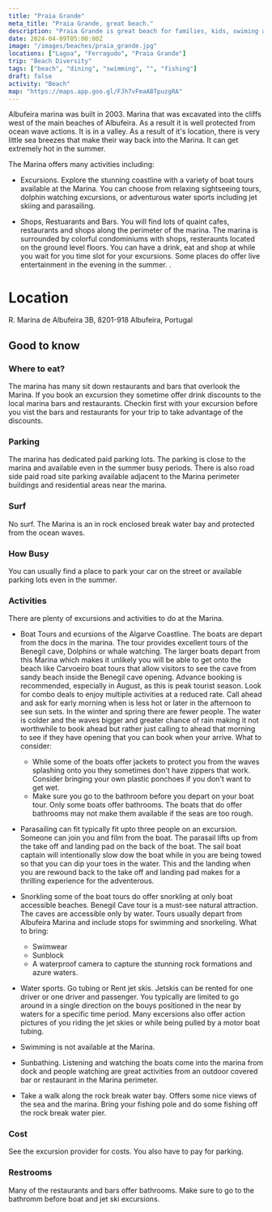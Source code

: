 ```yaml
---
title: "Praia Grande"
meta_title: "Praia Grande, great beach."
description: "Praia Grande is great beach for families, kids, swiming and dining exerpiences."
date: 2024-04-09T05:00:00Z
image: "/images/beaches/praia_grande.jpg"
locations: ["Lagoa", "Ferragudo", "Praia Grande"]
trip: "Beach Diversity"
tags: ["beach", "dining", "swimming", "", "fishing"]
draft: false
activity: "Beach"
map: "https://maps.app.goo.gl/FJh7vFmaABTpuzgRA"
---
```


Albufeira marina was built in 2003. Marina that was excavated into the cliffs west of the main beaches of Albufeira. As a result it is well protected from ocean wave actions. It is in a valley.  As a result of it's location, there is very little sea breezes that make their way back into the Marina.  It can get extremely hot in the summer.  

The Marina offers many activities including:

- Excursions.  Explore the stunning coastline with a variety of boat tours available at the Marina. You can choose from relaxing sightseeing tours, dolphin watching excursions, or adventurous water sports including jet skiing and parasailing.

- Shops, Restuarants and Bars.  You will find lots of quaint cafes, restaurants and shops along the perimeter of the marina. The marina is surrounded by colorful condominiums with shops, resteraunts located on the ground level floors. You can have a drink, eat and shop at while you wait for you time slot for your excursions.  Some places do offer live entertainment in the evening in the summer.  .


# Location

R. Marina de Albufeira 3B, 8201-918 Albufeira, Portugal

## Good to know

### Where to eat?

The marina has many sit down restaurants and bars that overlook the Marina.   If you book an excursion they sometime offer drink discounts to the local marina bars and restaurants.  Checkin first with your excursion before you vist the bars and restaurants for your trip to take advantage of the discounts.


### Parking

The marina has dedicated paid parking lots. The parking is close to the marina and available even in the summer busy periods.  There is also road side paid road site parking available adjacent to the Marina perimeter buildings and residential areas near the marina.

### Surf

No surf.  The Marina is an in rock enclosed break water bay and protected from the ocean waves.

### How Busy

You can usually find a place to park your car on the street or available parking lots even in the summer.  


### Activities

There are plenty of excursions and activities to do at the Marina.

- Boat Tours and ecursions of the Algarve Coastline.  The boats are depart from the docs in the marina. The tour provides excellent tours of the Benegil cave, Dolphins or whale watching.  The larger boats depart from this Marina which makes it unlikely you will be able to get onto the beach like Carvoeiro boat tours that allow visitors to see the cave from sandy beach inside the Benegil cave opening.  Advance booking is recommended, especially in August, as this is peak tourist season. Look for combo deals to enjoy multiple activities at a reduced rate. Call ahead and ask for early morning when is less hot or later in the afternoon to see sun sets.  In the winter and spring there are fewer people.  The water is colder and the waves bigger and greater chance of rain making it not worthwhile to book ahead but rather just calling to ahead that morning to see if they have opening that you can book when your arrive.  What to consider:

    - While some of the boats offer jackets to protect you from the waves splashing onto you they sometimes don't have zippers that work. Consider bringing your own plastic ponchoes if you don't want to get wet.
    - Make sure you go to the bathroom before you depart on your boat tour. Only some boats offer bathrooms.  The boats that do offer bathrooms may not make them available if the seas are too rough.


- Parasailing can fit typically fit upto three people on an excursion.  Someone can join you and film from the boat.   The parasail lifts up from the take off and landing pad on the back of the boat.  The sail boat captain will intentionally slow dow the boat while in you are being towed so that you can dip your toes in the water.  This and the landing when you are rewound back to the take off and landing pad makes for a thrilling experience for the adventerous.

- Snorkling some of the boat tours do offer snorkling at only boat accessible beaches.   Benegil Cave tour is a  must-see natural attraction.  The caves are accessible only by water. Tours usually depart from Albufeira Marina and include stops for swimming and snorkeling.  What to bring: 
    - Swimwear
    - Sunblock
    - A waterproof camera to capture the stunning rock formations and azure waters.

- Water sports.  Go tubing or Rent jet skis.   Jetskis can be rented for one driver or one driver and passenger.  You typically are limited to go around in a single direction on the bouys positioned in the near by waters for a specific time period.   Many excersions also offer action pictures of you riding the jet skies or while being pulled by a motor boat tubing.

- Swimming is not available at the Marina.

- Sunbathing. Listening and watching the boats come into the marina from dock and people watching are great activities from an outdoor covered bar or restaurant in the Marina perimeter.


- Take a walk along the rock break water bay.  Offers some nice views of the sea and the marina.  Bring your fishing pole and do some fishing off the rock break water pier.  


### Cost

See the excursion provider for costs.  You also have to pay for parking.


### Restrooms

Many of the restaurants and bars offer bathrooms. Make sure to go to the bathromm before boat and jet ski excursions. 
